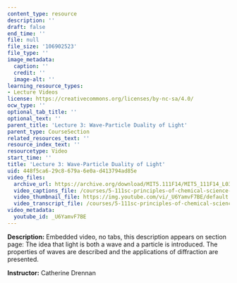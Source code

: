 ```yaml
---
content_type: resource
description: ''
draft: false
end_time: ''
file: null
file_size: '106902523'
file_type: ''
image_metadata:
  caption: ''
  credit: ''
  image-alt: ''
learning_resource_types:
- Lecture Videos
license: https://creativecommons.org/licenses/by-nc-sa/4.0/
ocw_type: ''
optional_tab_title: ''
optional_text: ''
parent_title: 'Lecture 3: Wave-Particle Duality of Light'
parent_type: CourseSection
related_resources_text: ''
resource_index_text: ''
resourcetype: Video
start_time: ''
title: 'Lecture 3: Wave-Particle Duality of Light'
uid: 448f5ca6-29c8-679a-6e0a-d413794ad85e
video_files:
  archive_url: https://archive.org/download/MIT5.111F14/MIT5_111F14_L03_300k.mp4
  video_captions_file: /courses/5-111sc-principles-of-chemical-science-fall-2014/843d153ec22e56ef84cbc38f56cdcb02_U6YamvF7BE.vtt
  video_thumbnail_file: https://img.youtube.com/vi/_U6YamvF7BE/default.jpg
  video_transcript_file: /courses/5-111sc-principles-of-chemical-science-fall-2014/8df2e49f039d4cb84f776e9bdabf2487_U6YamvF7BE.pdf
video_metadata:
  youtube_id: _U6YamvF7BE
---
```

**Description:** Embedded video, no tabs, this description appears on section page: The idea that light is both a wave and a particle is introduced. The properties of waves are described and the applications of diffraction are presented.

**Instructor:** Catherine Drennan